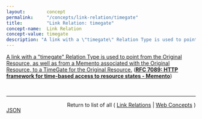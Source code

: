```yaml
---
layout:        concept
permalink:     "/concepts/link-relation/timegate"
title:         "Link Relation: timegate"
concept-name:  Link Relation
concept-value: timegate
description: "A link with a \"timegate\" Relation Type is used to point from the Original Resource, as well as from a Memento associated with the Original Resource, to a TimeGate for the Original Resource."
---
```


[A link with a "timegate" Relation Type is used to point from the Original Resource, as well as from a Memento associated with the Original Resource, to a TimeGate for the Original Resource.](https://datatracker.ietf.org/doc/html/rfc7089#section-2.2.2 "Read documentation for Link Relation &#34;timegate&#34;") (**[RFC 7089: HTTP framework for time-based access to resource states - Memento](/specs/IETF/RFC/7089 "The HTTP-based Memento framework bridges the present and past Web. It facilitates obtaining representations of prior states of a given resource by introducing datetime negotiation and TimeMaps. Datetime negotiation is a variation on content negotiation that leverages the given resource's URI and a user agent's preferred datetime. TimeMaps are lists that enumerate URIs of resources that encapsulate prior states of the given resource. The framework also facilitates recognizing a resource that encapsulates a frozen prior state of another resource.")**)

<br/>
<hr/>

<p style="float : left"><a href="./timegate.json" title="JSON representing this particular Web Concept value">JSON</a></p>
<p style="text-align: right">Return to list of all ( <a href="../link-relation/">Link Relations</a> | <a href="../">Web Concepts</a> )</p>
